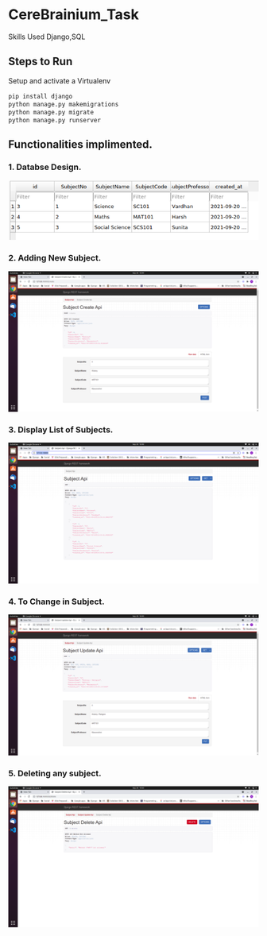 # CereBrainium_Task

Skills Used
Django,SQL

Steps to Run
------------
Setup and activate a Virtualenv

~~~
pip install django
python manage.py makemigrations
python manage.py migrate
python manage.py runserver
~~~


## Functionalities implimented.
### 1. Databse Design.

![alt text](https://github.com/vardhanshah138/CereBrainium_Task/blob/main/database.png?raw=true)

### 2. Adding New Subject.

![alt text](https://github.com/vardhanshah138/CereBrainium_Task/blob/main/create.png?raw=true)

### 3. Display List of Subjects.

![alt text](https://github.com/vardhanshah138/CereBrainium_Task/blob/main/list.png?raw=true)

### 4. To Change in Subject.

![alt text](https://github.com/vardhanshah138/CereBrainium_Task/blob/main/update.png?raw=true)

### 5. Deleting any subject.

![alt text](https://github.com/vardhanshah138/CereBrainium_Task/blob/main/delete.png?raw=true)

